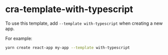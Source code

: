 # cra-template-with-typescript

To use this template, add `--template with-typescript` when creating a new app.

For example:

```sh
yarn create react-app my-app --template with-typescript
```
